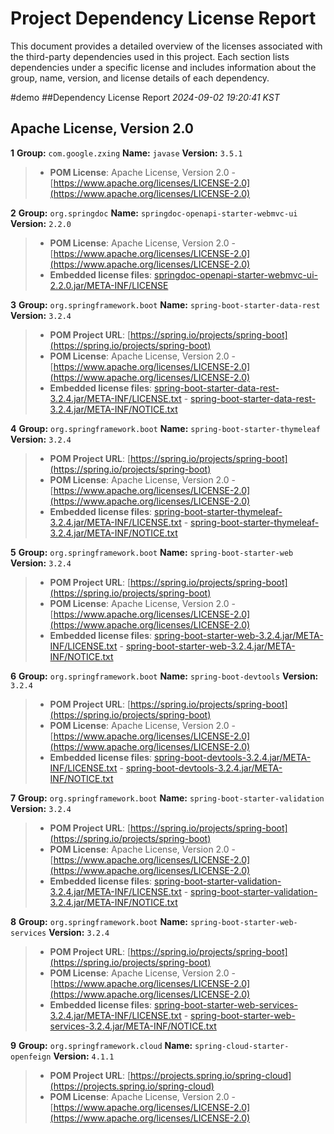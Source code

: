 # Project Dependency License Report

This document provides a detailed overview of the licenses associated with the third-party dependencies used in this project. Each section lists dependencies under a specific license and includes information about the group, name, version, and license details of each dependency.


#demo
##Dependency License Report
_2024-09-02 19:20:41 KST_
## Apache License, Version 2.0

**1** **Group:** `com.google.zxing` **Name:** `javase` **Version:** `3.5.1` 
> - **POM License**: Apache License, Version 2.0 - [https://www.apache.org/licenses/LICENSE-2.0](https://www.apache.org/licenses/LICENSE-2.0)

**2** **Group:** `org.springdoc` **Name:** `springdoc-openapi-starter-webmvc-ui` **Version:** `2.2.0` 
> - **POM License**: Apache License, Version 2.0 - [https://www.apache.org/licenses/LICENSE-2.0](https://www.apache.org/licenses/LICENSE-2.0)
> - **Embedded license files**: [springdoc-openapi-starter-webmvc-ui-2.2.0.jar/META-INF/LICENSE](springdoc-openapi-starter-webmvc-ui-2.2.0.jar/META-INF/LICENSE)

**3** **Group:** `org.springframework.boot` **Name:** `spring-boot-starter-data-rest` **Version:** `3.2.4` 
> - **POM Project URL**: [https://spring.io/projects/spring-boot](https://spring.io/projects/spring-boot)
> - **POM License**: Apache License, Version 2.0 - [https://www.apache.org/licenses/LICENSE-2.0](https://www.apache.org/licenses/LICENSE-2.0)
> - **Embedded license files**: [spring-boot-starter-data-rest-3.2.4.jar/META-INF/LICENSE.txt](spring-boot-starter-data-rest-3.2.4.jar/META-INF/LICENSE.txt) 
    - [spring-boot-starter-data-rest-3.2.4.jar/META-INF/NOTICE.txt](spring-boot-starter-data-rest-3.2.4.jar/META-INF/NOTICE.txt)

**4** **Group:** `org.springframework.boot` **Name:** `spring-boot-starter-thymeleaf` **Version:** `3.2.4` 
> - **POM Project URL**: [https://spring.io/projects/spring-boot](https://spring.io/projects/spring-boot)
> - **POM License**: Apache License, Version 2.0 - [https://www.apache.org/licenses/LICENSE-2.0](https://www.apache.org/licenses/LICENSE-2.0)
> - **Embedded license files**: [spring-boot-starter-thymeleaf-3.2.4.jar/META-INF/LICENSE.txt](spring-boot-starter-thymeleaf-3.2.4.jar/META-INF/LICENSE.txt) 
    - [spring-boot-starter-thymeleaf-3.2.4.jar/META-INF/NOTICE.txt](spring-boot-starter-thymeleaf-3.2.4.jar/META-INF/NOTICE.txt)

**5** **Group:** `org.springframework.boot` **Name:** `spring-boot-starter-web` **Version:** `3.2.4` 
> - **POM Project URL**: [https://spring.io/projects/spring-boot](https://spring.io/projects/spring-boot)
> - **POM License**: Apache License, Version 2.0 - [https://www.apache.org/licenses/LICENSE-2.0](https://www.apache.org/licenses/LICENSE-2.0)
> - **Embedded license files**: [spring-boot-starter-web-3.2.4.jar/META-INF/LICENSE.txt](spring-boot-starter-web-3.2.4.jar/META-INF/LICENSE.txt) 
    - [spring-boot-starter-web-3.2.4.jar/META-INF/NOTICE.txt](spring-boot-starter-web-3.2.4.jar/META-INF/NOTICE.txt)

**6** **Group:** `org.springframework.boot` **Name:** `spring-boot-devtools` **Version:** `3.2.4` 
> - **POM Project URL**: [https://spring.io/projects/spring-boot](https://spring.io/projects/spring-boot)
> - **POM License**: Apache License, Version 2.0 - [https://www.apache.org/licenses/LICENSE-2.0](https://www.apache.org/licenses/LICENSE-2.0)
> - **Embedded license files**: [spring-boot-devtools-3.2.4.jar/META-INF/LICENSE.txt](spring-boot-devtools-3.2.4.jar/META-INF/LICENSE.txt) 
    - [spring-boot-devtools-3.2.4.jar/META-INF/NOTICE.txt](spring-boot-devtools-3.2.4.jar/META-INF/NOTICE.txt)

**7** **Group:** `org.springframework.boot` **Name:** `spring-boot-starter-validation` **Version:** `3.2.4` 
> - **POM Project URL**: [https://spring.io/projects/spring-boot](https://spring.io/projects/spring-boot)
> - **POM License**: Apache License, Version 2.0 - [https://www.apache.org/licenses/LICENSE-2.0](https://www.apache.org/licenses/LICENSE-2.0)
> - **Embedded license files**: [spring-boot-starter-validation-3.2.4.jar/META-INF/LICENSE.txt](spring-boot-starter-validation-3.2.4.jar/META-INF/LICENSE.txt) 
    - [spring-boot-starter-validation-3.2.4.jar/META-INF/NOTICE.txt](spring-boot-starter-validation-3.2.4.jar/META-INF/NOTICE.txt)

**8** **Group:** `org.springframework.boot` **Name:** `spring-boot-starter-web-services` **Version:** `3.2.4` 
> - **POM Project URL**: [https://spring.io/projects/spring-boot](https://spring.io/projects/spring-boot)
> - **POM License**: Apache License, Version 2.0 - [https://www.apache.org/licenses/LICENSE-2.0](https://www.apache.org/licenses/LICENSE-2.0)
> - **Embedded license files**: [spring-boot-starter-web-services-3.2.4.jar/META-INF/LICENSE.txt](spring-boot-starter-web-services-3.2.4.jar/META-INF/LICENSE.txt) 
    - [spring-boot-starter-web-services-3.2.4.jar/META-INF/NOTICE.txt](spring-boot-starter-web-services-3.2.4.jar/META-INF/NOTICE.txt)

**9** **Group:** `org.springframework.cloud` **Name:** `spring-cloud-starter-openfeign` **Version:** `4.1.1` 
> - **POM Project URL**: [https://projects.spring.io/spring-cloud](https://projects.spring.io/spring-cloud)
> - **POM License**: Apache License, Version 2.0 - [https://www.apache.org/licenses/LICENSE-2.0](https://www.apache.org/licenses/LICENSE-2.0)


